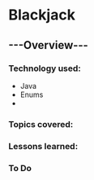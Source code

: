 # Blackjack
## ---Overview---

### Technology used:
* Java
* Enums
* 

### Topics covered:

### Lessons learned:

### To Do
